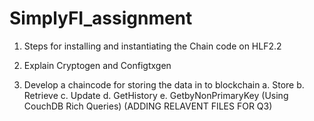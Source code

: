# SimplyFI_assignment
1. Steps for installing and instantiating the Chain code on HLF2.2
  
2. Explain Cryptogen and Configtxgen

3. Develop a chaincode for storing the data in to blockchain
a. Store
b. Retrieve
c. Update
d. GetHistory
e. GetbyNonPrimaryKey (Using CouchDB Rich Queries)
(ADDING RELAVENT FILES FOR Q3)
